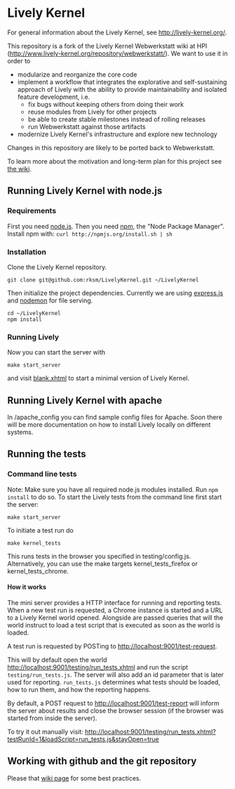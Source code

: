 # Lively Kernel

For general information about the Lively Kernel, see http://lively-kernel.org/.

This repository is a fork of the Lively Kernel Webwerkstatt wiki at HPI (http://www.lively-kernel.org/repository/webwerkstatt/). We want to use it in order to

- modularize and reorganize the core code
- implement a workflow that integrates the explorative and self-sustaining approach of Lively with the ability to provide maintainability and isolated feature development, i.e.
    - fix bugs without keeping others from doing their work
    - reuse modules from Lively for other projects
    - be able to create stable milestones instead of rolling releases
    - run Webwerkstatt against those artifacts
- modernize Lively Kernel's infrastructure and explore new technology

Changes in this repository are likely to be ported back to Webwerkstatt.

To learn more about the motivation and long-term plan for this project see [the wiki](https://github.com/rksm/LivelyKernel/wiki/Lively-Kernel-and-Webwerkstatt).


## Running Lively Kernel with node.js

### Requirements

First you need [node.js](http://nodejs.org/). Then you need [npm](http://npmjs.org/), the "Node Package Manager". Install npm with: `curl http://npmjs.org/install.sh | sh`

### Installation

Clone the Lively Kernel repository.

    git clone git@github.com:rksm/LivelyKernel.git ~/LivelyKernel

Then initialize the project dependencies. Currently we are using [express.js](http://expressjs.com/) and [nodemon](https://github.com/remy/nodemon) for file serving.

    cd ~/LivelyKernel
    npm install

### Running Lively

Now you can start the server with

    make start_server

and visit [blank.xhtml](http://localhost:9001/blank.xhtml) to start a minimal version of Lively Kernel.


## Running Lively Kernel with apache

In /apache_config you can find sample config files for Apache. Soon there will be more documentation on how to install Lively locally on different systems.


## Running the tests

### Command line tests

Note: Make sure you have all required node.js modules installed. Run `npm install` to do so.
To start the Lively tests from the command line first start the server:

    make start_server

To initiate a test run do

    make kernel_tests
    
This runs tests in the browser you specified in testing/config.js. Alternatively, you can use the make targets kernel_tests_firefox or kernel_tests_chrome.

#### How it works

The mini server provides a HTTP interface for running and reporting tests. When a new test run is requested, a Chrome instance is started and a URL to a Lively Kernel world opened. Alongside are passed queries that will the world instruct to load a test script that is executed as soon as the world is loaded.

A test run is requested by POSTing to <http://localhost:9001/test-request>.

This will by default open the world <http://localhost:9001/testing/run_tests.xhtml> and run the script `testing/run_tests.js`. The server will also add an id parameter that is later used for reporting. `run_tests.js` determines what tests should be loaded, how to run them, and how the reporting happens.

By default, a POST request to <http://localhost:9001/test-report> will inform the server about results and close the browser session (if the browser was started from inside the server).

To try it out manually visit: <http://localhost:9001/testing/run_tests.xhtml?testRunId=1&loadScript=run_tests.js&stayOpen=true>


## Working with github and the git repository

Please that [wiki page](https://github.com/rksm/LivelyKernel/wiki/Git-Github-Hints) for some best practices.

